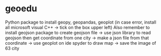 # geoedu

Python package to install geopy, geopandas, geoplot (in case error, install all microsoft visual C++ -> tick on the box upper left)
Also remember to install geojson package to create geojson file -> use json library to read geojson then get coordinate from one city -> make a json file from that coordinate -> use geoplot on ide spyder to draw map -> save the image of 63 city
